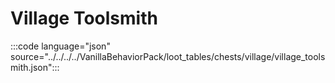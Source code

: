 # Village Toolsmith

:::code language="json" source="../../../../VanillaBehaviorPack/loot_tables/chests/village/village_toolsmith.json":::